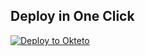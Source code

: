 
## Deploy in One Click

[![Deploy to Okteto](https://okteto.com/develop-okteto.svg)](https://cloud.okteto.com/deploy?repository=https://github.com/GarantiaDaniel/tguploaderv8okteto)
